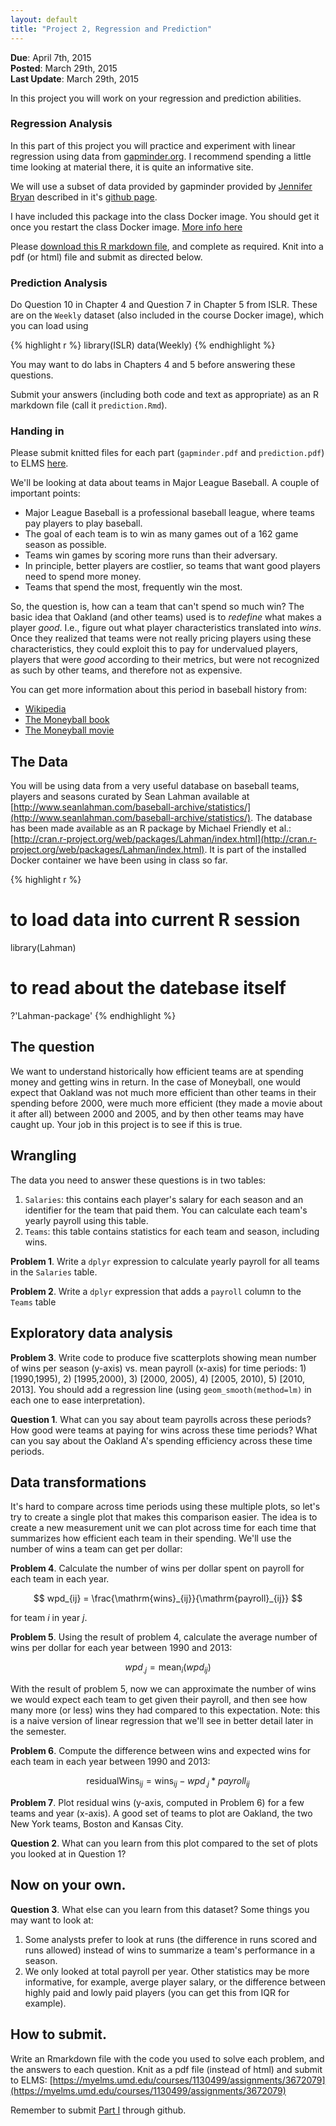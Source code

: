 ```yaml
---
layout: default
title: "Project 2, Regression and Prediction"
---
```


**Due**: April 7th, 2015  
**Posted**: March 29th, 2015  
**Last Update**: March 29th, 2015  

In this project you will work on your regression and prediction
abilities.


### Regression Analysis

In this part of this project you will practice and experiment with linear regression using
data from [gapminder.org](http://gapminder.org). I recommend spending a little time looking at material there, it is quite an informative site. 

We will use a subset of data provided by gapminder provided by [Jennifer Bryan](http://www.stat.ubc.ca/~jenny/) described in it's [github page](https://github.com/jennybc/gapminder).

I have included this package into the class Docker image. You should get it once you restart the class Docker image. [More info here](http://cbcb.umd.edu/~hcorrada/IntroDataSci/resources.html)

Please [download this R markdown file](gapminder.Rmd), and complete as
required. Knit into a pdf (or html) file and submit as directed below.

### Prediction Analysis

Do Question 10 in Chapter 4 and Question 7 in Chapter 5 from
ISLR. These are on the `Weekly` dataset (also
included in the course Docker image), which you can load using

{% highlight r %}
library(ISLR)
data(Weekly)
{% endhighlight %}

You may want to do labs in Chapters 4 and 5 before answering these
questions.

Submit your answers (including both code and text as appropriate) as
an R markdown file (call it `prediction.Rmd`).

### Handing in

Please submit knitted files for each part (`gapminder.pdf` and
`prediction.pdf`) to ELMS
[here](https://myelms.umd.edu/courses/1130499/assignments/3691353).





We'll be looking at data about teams in Major League Baseball. A couple of important points:

- Major League Baseball is a professional baseball league, where teams pay players to play baseball.
- The goal of each team is to win as many games out of a 162 game season as possible.
- Teams win games by scoring more runs than their adversary.
- In principle, better players are costlier, so teams that want good players need to spend more money.
- Teams that spend the most, frequently win the most.

So, the question is, how can a team that can't spend so much win? The basic idea that Oakland (and other teams) 
used is to *redefine* what makes a player *good*. I.e., figure out what player characteristics translated into *wins*. Once they
realized that teams were not really pricing players using these characteristics, they could exploit this to pay for undervalued players,
players that were *good* according to their metrics, but were not recognized as such by other teams, and therefore not as expensive.

You can get more information about this period in baseball history from: 

- [Wikipedia](http://en.wikipedia.org/wiki/Moneyball)  
- [The Moneyball book](http://www.amazon.com/Moneyball-The-Winning-Unfair-Game/dp/0393324818)  
- [The Moneyball movie](http://www.imdb.com/title/tt1210166/)  

## The Data

You will be using data from a very useful database on baseball teams, players and seasons curated by Sean Lahman available at [http://www.seanlahman.com/baseball-archive/statistics/](http://www.seanlahman.com/baseball-archive/statistics/). The database has been made available as an R package by Michael Friendly et al.: [http://cran.r-project.org/web/packages/Lahman/index.html](http://cran.r-project.org/web/packages/Lahman/index.html). It is part of the installed Docker container we have been using in class so far. 


{% highlight r %}
# to load data into current R session
library(Lahman)

# to read about the datebase itself
?'Lahman-package'
{% endhighlight %}

## The question

We want to understand historically how efficient teams are at spending money and getting wins in return. In the case of Moneyball, one would expect that Oakland was not much more efficient than other teams in their spending before 2000, were much more efficient (they made a movie about it after all) between 2000 and 2005, and by then other teams may have caught up. Your job in this project is to see if this is true.

## Wrangling

The data you need to answer these questions is in two tables:

1. `Salaries`: this contains each player's salary for each season and an identifier for the team that paid them. You can calculate each team's yearly payroll using this table.
2. `Teams`: this table contains statistics for each team and season, including wins.

**Problem 1**. Write a `dplyr` expression to calculate yearly payroll for all teams in the `Salaries` table.

**Problem 2**. Write a `dplyr` expression that adds a `payroll` column to the `Teams` table 


## Exploratory data analysis

**Problem 3**. Write code to produce five scatterplots showing mean number of wins per season (y-axis) vs. mean payroll (x-axis) for time periods: 1) [1990,1995), 2) [1995,2000), 3) [2000, 2005), 4) [2005, 2010), 5) [2010, 2013]. You should add a regression line (using `geom_smooth(method=lm)` in each one to ease interpretation).

**Question 1**. What can you say about team payrolls across these periods? How good were teams at paying for wins across these time periods? What can you say about the Oakland A's spending efficiency across these time periods.

## Data transformations

It's hard to compare across time periods using these multiple plots, so let's try to create a single plot that makes this comparison easier. The idea is to create a new measurement unit we can plot across time for each time that summarizes how efficient each team in their spending. We'll use the number of wins a team can get per dollar:

**Problem 4**. Calculate the number of wins per dollar spent on payroll for each team in each year.

$$
wpd_{ij} = \frac{\mathrm{wins}_{ij}}{\mathrm{payroll}_{ij}}
$$

for team $i$ in year $j$.

**Problem 5**. Using the result of problem 4, calculate the average number of wins per dollar for each year between 1990 and 2013:

$$
wpd_{.j} = \mathrm{mean}_i (wpd_{ij})
$$

With the result of problem 5, now we can approximate the number of wins we would expect each team to get given their payroll, and then see how many more (or less) wins they had compared to this expectation. Note: this is a naive version of linear regression that we'll see in better detail later in the semester.

**Problem 6**. Compute the difference between wins and expected wins for each team in each year between 1990 and 2013:

$$
\mathrm{residualWins}_{ij} = \mathrm{wins}_{ij} - wpd_{. j} * payroll_{ij}
$$

**Problem 7**. Plot residual wins (y-axis, computed in Problem 6) for a few teams and year (x-axis). A good set of teams to plot are Oakland, the two New York teams, Boston and Kansas City.

**Question 2**. What can you learn from this plot compared to the set of plots you looked at in Question 1?

## Now on your own.

**Question 3**. What else can you learn from this dataset? Some things you may want to look at:

1. Some analysts prefer to look at runs (the difference in runs scored and runs allowed) instead of wins to summarize a team's performance in a season.
2. We only looked at total payroll per year. Other statistics may be more informative, for example, averge player salary, or the difference between highly paid and lowly paid players (you can get this from IQR for example).

## How to submit.

Write an Rmarkdown file with the code you used to solve each problem,
and the answers to each question. Knit as a pdf file (instead of html)
and submit to ELMS: [https://myelms.umd.edu/courses/1130499/assignments/3672079](https://myelms.umd.edu/courses/1130499/assignments/3672079)


Remember to submit [Part I](homeworks/hw1_part1.html) through github.
